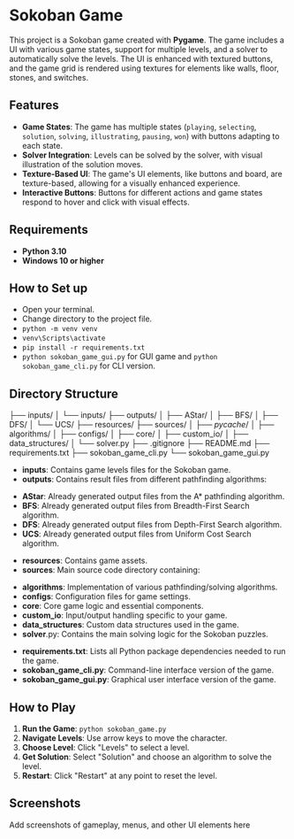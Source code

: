 # Sokoban Game

This project is a Sokoban game created with **Pygame**. The game includes a UI with various game states, support for multiple levels, and a solver to automatically solve the levels. The UI is enhanced with textured buttons, and the game grid is rendered using textures for elements like walls, floor, stones, and switches.

## Features

- **Game States**: The game has multiple states (`playing`, `selecting`, `solution`, `solving`, `illustrating`, `pausing`, `won`) with buttons adapting to each state.
- **Solver Integration**: Levels can be solved by the solver, with visual illustration of the solution moves.
- **Texture-Based UI**: The game's UI elements, like buttons and board, are texture-based, allowing for a visually enhanced experience.
- **Interactive Buttons**: Buttons for different actions and game states respond to hover and click with visual effects.

## Requirements

- **Python 3.10**
- **Windows 10 or higher**

## How to Set up

- Open your terminal.
- Change directory to the project file.
- `python -m venv venv`
- `venv\Scripts\activate`
- `pip install -r requirements.txt`
- `python sokoban_game_gui.py` for GUI game and `python sokoban_game_cli.py` for CLI version.

## Directory Structure

├── inputs/
│   └── inputs/
├── outputs/
│   ├── AStar/
│   ├── BFS/
│   ├── DFS/
│   └── UCS/
├── resources/
├── sources/
│   ├── _pycache_/
│   ├── algorithms/
│   ├── configs/
│   ├── core/
│   ├── custom_io/
│   ├── data_structures/
│   └── solver.py
├── .gitignore
├── README.md
├── requirements.txt
├── sokoban_game_cli.py
└── sokoban_game_gui.py

- **inputs**: Contains game levels files for the Sokoban game.
- **outputs**: Contains result files from different pathfinding algorithms:
+ **AStar**: Already generated output files from the A* pathfinding algorithm.
+ **BFS**: Already generated output files from Breadth-First Search algorithm.
+ **DFS**: Already generated output files from Depth-First Search algorithm.
+ **UCS**: Already generated output files from Uniform Cost Search algorithm.
- **resources**: Contains game assets.
- **sources**: Main source code directory containing:
+ **algorithms**: Implementation of various pathfinding/solving algorithms.
+ **configs**: Configuration files for game settings.
+ **core**: Core game logic and essential components.
+ **custom_io**: Input/output handling specific to your game.
+ **data_structures**: Custom data structures used in the game.
+ **solver**.py: Contains the main solving logic for the Sokoban puzzles.
- **requirements.txt**: Lists all Python package dependencies needed to run the game.
- **sokoban_game_cli.py**: Command-line interface version of the game.
- **sokoban_game_gui.py**: Graphical user interface version of the game.

## How to Play

1. **Run the Game**: `python sokoban_game.py`
2. **Navigate Levels**: Use arrow keys to move the character.
3. **Choose Level**: Click "Levels" to select a level.
4. **Get Solution**: Select "Solution" and choose an algorithm to solve the level.
5. **Restart**: Click "Restart" at any point to reset the level.

## Screenshots

Add screenshots of gameplay, menus, and other UI elements here